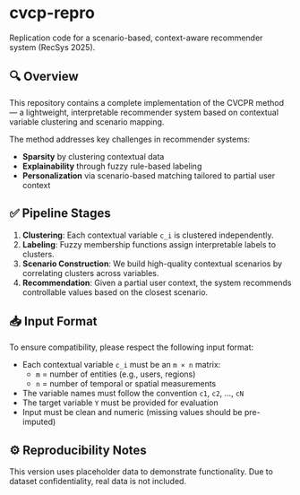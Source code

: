 # cvcp-repro

Replication code for a scenario-based, context-aware recommender system (RecSys 2025).

## 🔍 Overview

This repository contains a complete implementation of the CVCPR method — a lightweight, interpretable recommender system based on contextual variable clustering and scenario mapping.

The method addresses key challenges in recommender systems:
- **Sparsity** by clustering contextual data
- **Explainability** through fuzzy rule-based labeling
- **Personalization** via scenario-based matching tailored to partial user context

## ✅ Pipeline Stages

1. **Clustering**: Each contextual variable `c_i` is clustered independently.
2. **Labeling**: Fuzzy membership functions assign interpretable labels to clusters.
3. **Scenario Construction**: We build high-quality contextual scenarios by correlating clusters across variables.
4. **Recommendation**: Given a partial user context, the system recommends controllable values based on the closest scenario.

## 📥 Input Format

To ensure compatibility, please respect the following input format:

- Each contextual variable `c_i` must be an `m × n` matrix:
  - `m` = number of entities (e.g., users, regions)
  - `n` = number of temporal or spatial measurements
- The variable names must follow the convention `c1`, `c2`, ..., `cN`
- The target variable `Y` must be provided for evaluation
- Input must be clean and numeric (missing values should be pre-imputed)

## ⚙️ Reproducibility Notes

This version uses placeholder data to demonstrate functionality. Due to dataset confidentiality, real data is not included.
